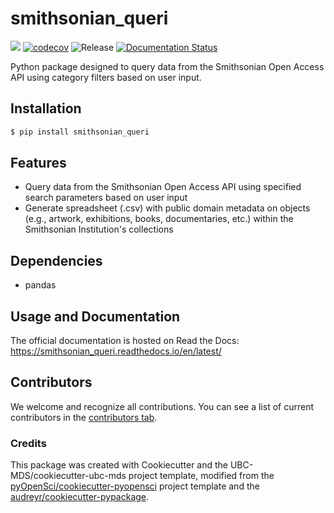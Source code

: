 # smithsonian_queri 

![](https://github.com/Alys-217/smithsonian_queri/workflows/build/badge.svg) [![codecov](https://codecov.io/gh/Alys-217/smithsonian_queri/branch/main/graph/badge.svg)](https://codecov.io/gh/Alys-217/smithsonian_queri) ![Release](https://github.com/Alys-217/smithsonian_queri/workflows/Release/badge.svg) [![Documentation Status](https://readthedocs.org/projects/smithsonian_queri/badge/?version=latest)](https://smithsonian_queri.readthedocs.io/en/latest/?badge=latest)

Python package designed to query data from the Smithsonian Open Access API using category filters based on user input.

## Installation

```bash
$ pip install smithsonian_queri
```

## Features

- Query data from the Smithsonian Open Access API using specified search parameters based on user input
- Generate spreadsheet (.csv) with public domain metadata on objects (e.g., artwork, exhibitions, books, documentaries, etc.) within the Smithsonian Institution's collections

## Dependencies

- pandas

## Usage and Documentation

The official documentation is hosted on Read the Docs: https://smithsonian_queri.readthedocs.io/en/latest/

## Contributors

We welcome and recognize all contributions. You can see a list of current contributors in the [contributors tab](https://github.com/Alys-217/smithsonian_queri/graphs/contributors).

### Credits

This package was created with Cookiecutter and the UBC-MDS/cookiecutter-ubc-mds project template, modified from the [pyOpenSci/cookiecutter-pyopensci](https://github.com/pyOpenSci/cookiecutter-pyopensci) project template and the [audreyr/cookiecutter-pypackage](https://github.com/audreyr/cookiecutter-pypackage).
